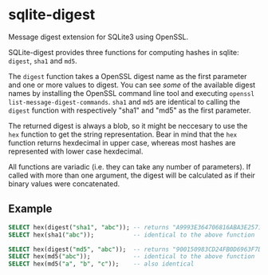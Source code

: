 sqlite-digest
=============
Message digest extension for SQLite3 using OpenSSL.

SQLite-digest provides three functions for computing hashes in sqlite: `digest`, `sha1` and `md5`.

The `digest` function takes a OpenSSL digest name as the first parameter and one or more values to digest. You can see *some* of the available digest names by installing the OpenSSL command line tool and executing `openssl list-message-digest-commands`. `sha1` and `md5` are identical to calling the `digest` function with respectively "sha1" and "md5" as the first parameter.

The returned digest is always a blob, so it might be neccesary to use the `hex` function to get the string representation. Bear in mind that the `hex` function returns hexdecimal in upper case, whereas most hashes are represented with lower case hexdecimal.

All functions are variadic (i.e. they can take any number of parameters). If called with more than one argument, the digest will be calculated as if their binary values were concatenated.

Example
-------
```sql
SELECT hex(digest("sha1", "abc")); -- returns "A9993E364706816ABA3E25717850C26C9CD0D89D"
SELECT hex(sha1("abc"));           -- identical to the above function

SELECT hex(digest("md5", "abc"));  -- returns "900150983CD24FB0D6963F7D28E17F72"
SELECT hex(md5("abc"));            -- identical to the above function
SELECT hex(md5("a", "b", "c"));    -- also identical
```
